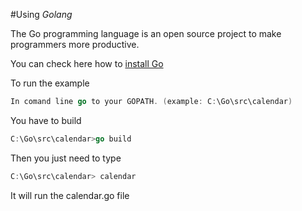 #Using *Golang*

The Go programming language is an open source project to make programmers more productive.

You can check here how to  [install Go](https://golang.org/doc/install)

To run the example 
```go
In comand line go to your GOPATH. (example: C:\Go\src\calendar)
```

You have to build 

```go
C:\Go\src\calendar>go build
```

Then you just need to type

```go
C:\Go\src\calendar> calendar
```
It will run the calendar.go file